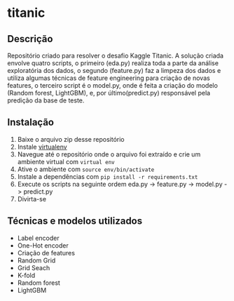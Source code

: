 # titanic

## Descrição
Repositório criado para resolver o desafio Kaggle Titanic. A solução criada envolve quatro scripts, o primeiro (eda.py) realiza toda a parte da análise exploratória dos dados, o segundo (feature.py) faz a limpeza dos dados e utiliza algumas técnicas de feature engineering para criação de novas features, o terceiro script é o model.py, onde é feita a criação do modelo (Random forest, LightGBM), e, por último(predict.py) responsável pela predição da base de teste.

## Instalação
1. Baixe o arquivo zip desse repositório 
2. Instale [virtualenv](https://virtualenv.pypa.io/en/latest/installation.html)
3. Navegue até o repositório onde o arquivo foi extraído e crie um ambiente virtual com `virtual env`
4. Ative o ambiente com `source env/bin/activate`
5. Instale a dependências com `pip install -r requirements.txt`
6. Execute os scripts na seguinte ordem eda.py -> feature.py -> model.py -> predict.py
7. Divirta-se

## Técnicas e modelos utilizados
* Label encoder
* One-Hot encoder
* Criação de features
* Random Grid
* Grid Seach
* K-fold
* Random forest
* LightGBM
